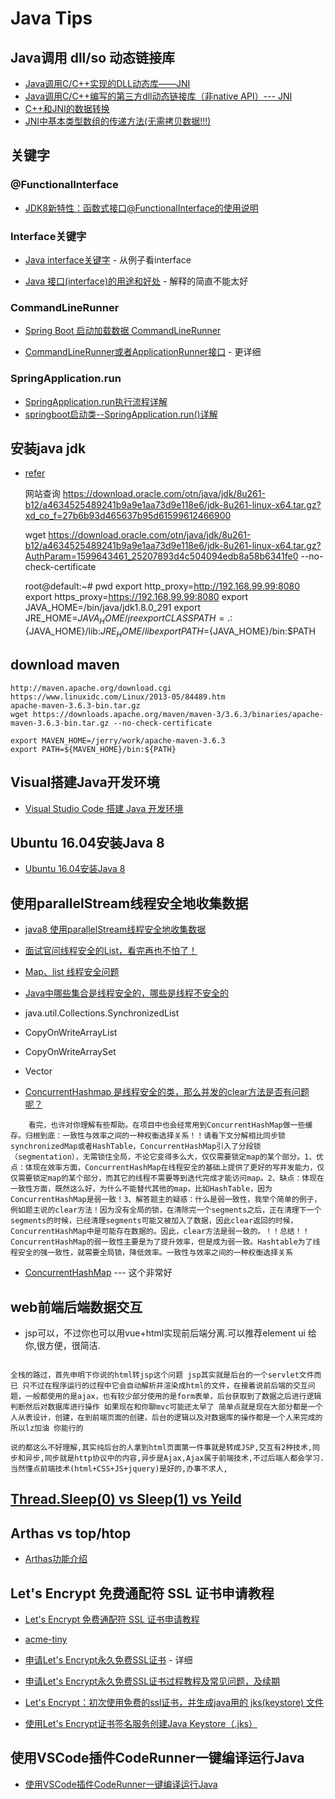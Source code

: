# Java Tips

## Java调用 dll/so 动态链接库
- [Java调用C/C++实现的DLL动态库——JNI](https://www.cnblogs.com/xiehy/p/3365682.html)
- [Java调用C/C++编写的第三方dll动态链接库（非native API）--- JNI](https://www.cnblogs.com/AnnieKim/archive/2012/01/01/2309567.html)
- [C++和JNI的数据转换](https://www.cnblogs.com/daniel-shen/archive/2006/10/16/530587.html)
- [JNI中基本类型数组的传递方法(无需拷贝数据!!!)](https://blog.csdn.net/iteye_11349/article/details/82436966)

## 关键字
### @FunctionalInterface
- [JDK8新特性：函数式接口@FunctionalInterface的使用说明](https://blog.csdn.net/aitangyong/article/details/54137067)

### Interface关键字
- [Java interface关键字](https://blog.csdn.net/u013453970/article/details/47618283?utm_medium=distribute.pc_relevant.none-task-blog-BlogCommendFromBaidu-2.channel_param&depth_1-utm_source=distribute.pc_relevant.none-task-blog-BlogCommendFromBaidu-2.channel_param) - 从例子看interface

- [Java 接口(interface)的用途和好处](https://blog.csdn.net/nvd11/article/details/41129935?utm_medium=distribute.pc_relevant_t0.none-task-blog-BlogCommendFromMachineLearnPai2-1.channel_param&depth_1-utm_source=distribute.pc_relevant_t0.none-task-blog-BlogCommendFromMachineLearnPai2-1.channel_param) - 解释的简直不能太好

### CommandLineRunner
- [Spring Boot 启动加载数据 CommandLineRunner](https://blog.csdn.net/catoop/article/details/50501710)

- [CommandLineRunner或者ApplicationRunner接口](https://www.jianshu.com/p/5d4ffe267596) - 更详细

### SpringApplication.run
- [SpringApplication.run执行流程详解](http://c.biancheng.net/view/4632.html)
- [springboot启动类--SpringApplication.run()详解](hhttps://blog.csdn.net/weixin_41884010/article/details/88844946)

## 安装java jdk
- [refer](https://www.cnblogs.com/carryLess/p/7508378.html)
   
    网站查询
    https://download.oracle.com/otn/java/jdk/8u261-b12/a4634525489241b9a9e1aa73d9e118e6/jdk-8u261-linux-x64.tar.gz?xd_co_f=27b6b93d465637b95d61599612466900

    wget https://download.oracle.com/otn/java/jdk/8u261-b12/a4634525489241b9a9e1aa73d9e118e6/jdk-8u261-linux-x64.tar.gz?AuthParam=1599643461_25207893d4c504094edb8a58b6341fe0   --no-check-certificate

    root@default:~# pwd
    export http_proxy=http://192.168.99.99:8080
    export https_proxy=https://192.168.99.99:8080
    export JAVA_HOME=/bin/java/jdk1.8.0_291
    export JRE_HOME=${JAVA_HOME}/jre
    export CLASSPATH=.:${JAVA_HOME}/lib:${JRE_HOME}/lib
    export PATH=${JAVA_HOME}/bin:$PATH

## download maven

    http://maven.apache.org/download.cgi
    https://www.linuxidc.com/Linux/2013-05/84489.htm
    apache-maven-3.6.3-bin.tar.gz
    wget https://downloads.apache.org/maven/maven-3/3.6.3/binaries/apache-maven-3.6.3-bin.tar.gz --no-check-certificate

    export MAVEN_HOME=/jerry/work/apache-maven-3.6.3
    export PATH=${MAVEN_HOME}/bin:${PATH}

## Visual搭建Java开发环境
- [Visual Studio Code 搭建 Java 开发环境](https://blog.csdn.net/hezh1994/article/details/79895480)

## Ubuntu 16.04安装Java 8
 - [Ubuntu 16.04安装Java 8](https://www.cnblogs.com/-qing-/p/10894868.html)

## 使用parallelStream线程安全地收集数据
- [java8 使用parallelStream线程安全地收集数据](zhk.me/1281.html)
- [面试官问线程安全的List，看完再也不怕了！](https://blog.csdn.net/youanyyou/article/details/101442425?utm_medium=distribute.pc_aggpage_search_result.none-task-blog-2~all~sobaiduend~default-1-101442425.nonecase&utm_term=java%20list是线程安全的吗&spm=1000.2123.3001.4430)
- [Map、list 线程安全问题](https://blog.csdn.net/y_index/article/details/84988018?utm_medium=distribute.pc_aggpage_search_result.none-task-blog-2~all~sobaiduend~default-4-84988018.nonecase&utm_term=java%20list是线程安全的吗&spm=1000.2123.3001.4430)
- [Java中哪些集合是线程安全的，哪些是线程不安全的](https://www.cnblogs.com/aaaazzzz/p/12793428.html)
- java.util.Collections.SynchronizedList
- CopyOnWriteArrayList
- CopyOnWriteArraySet
- Vector

- [ConcurrentHashmap 是线程安全的类，那么并发的clear方法是否有问题呢？](https://www.zhihu.com/question/28482635)
```
    看完，也许对你理解有些帮助。在项目中也会经常用到ConcurrentHashMap做一些缓存。归根到底：一致性与效率之间的一种权衡选择关系！！请看下文分解相比同步锁synchronizedMap或者HashTable，ConcurrentHashMap引入了分段锁（segmentation），无需锁住全局，不论它变得多么大，仅仅需要锁定map的某个部分。1、优点：体现在效率方面，ConcurrentHashMap在线程安全的基础上提供了更好的写并发能力，仅仅需要锁定map的某个部分，而其它的线程不需要等到迭代完成才能访问map。2、缺点：体现在一致性方面，既然这么好，为什么不能替代其他的map，比如HashTable，因为ConcurrentHashMap是弱一致！3、解答题主的疑惑：什么是弱一致性，我举个简单的例子，例如题主说的clear方法！因为没有全局的锁，在清除完一个segments之后，正在清理下一个segments的时候，已经清理segments可能又被加入了数据，因此clear返回的时候，ConcurrentHashMap中是可能存在数据的。因此，clear方法是弱一致的。！！总结！！ConcurrentHashMap的弱一致性主要是为了提升效率，但是成为弱一致。Hashtable为了线程安全的强一致性，就需要全局锁，降低效率。一致性与效率之间的一种权衡选择关系
```

- [ConcurrentHashMap](https://www.cnblogs.com/yydcdut/p/3959815.html)  --- 这个非常好


## web前端后端数据交互
- jsp可以，不过你也可以用vue+html实现前后端分离.可以推荐element ui 给你,很方便，很简洁.
```

全栈的路过，首先申明下你说的html转jsp这个问题 jsp其实就是后台的一个servlet文件而已 只不过在程序运行的过程中它会自动解析并渲染成html的文件，在接着说前后端的交互问题，一般都使用的是ajax，也有较少部分使用的是form表单，后台获取到了数据之后进行逻辑判断然后对数据库进行操作 如果现在和你聊mvc可能还太早了 简单点就是现在大部分都是一个人从表设计，创建，在到前端页面的创建，后台的逻辑以及对数据库的操作都是一个人来完成的 所以lz加油 你能行的 

说的都这么不好理解,其实纯后台的人拿到html页面第一件事就是转成JSP,交互有2种技术,同步和异步,同步就是http协议中的内容,异步是Ajax,Ajax属于前端技术,不过后端人都会学习. 当然懂点前端技术(html+CSS+JS+jquery)是好的,办事不求人,
```

## [Thread.Sleep(0) vs Sleep(1) vs Yeild](https://www.cnblogs.com/stg609/p/3857242.html)
 
## Arthas vs top/htop

+ [Arthas功能介绍](https://www.jianshu.com/p/cfe4c7aaed1e)

## Let's Encrypt 免费通配符 SSL 证书申请教程

- [Let's Encrypt 免费通配符 SSL 证书申请教程](https://www.cnblogs.com/bonelee/p/9946789.html)

- [acme-tiny](https://github.com/diafygi/acme-tiny)

- [申请Let's Encrypt永久免费SSL证书](https://www.cnblogs.com/sage-blog/p/10302934.html) - 详细

- [申请Let's Encrypt永久免费SSL证书过程教程及常见问题，及续期](https://www.cnblogs.com/yehuisir/p/12564003.html)

- [Let's Encrypt：初次使用免费的ssl证书，并生成java用的 jks(keystore) 文件](https://www.cnblogs.com/personnel/p/7795557.html)

- [使用Let's Encrypt证书签名服务创建Java Keystore（.jks）](https://blog.csdn.net/code_for_fun/article/details/72886676)

## 使用VSCode插件CodeRunner一键编译运行Java
- [使用VSCode插件CodeRunner一键编译运行Java](https://blog.csdn.net/wuyujin1997/article/details/89323627)
